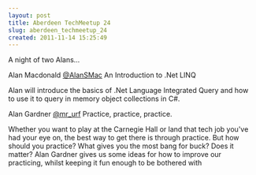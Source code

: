 ```yaml
---
layout: post
title: Aberdeen TechMeetup 24
slug: aberdeen_techmeetup_24
created: 2011-11-14 15:25:49
---
```


A night of two Alans...

Alan Macdonald <a href="http://twitter.com/#!/AlanSMac">@AlanSMac</a>
An Introduction to .Net LINQ

Alan will introduce the basics of .Net Language Integrated Query and how to use it to query in memory object collections in C#.

Alan Gardner <a href="http://twitter.com/#!/mr_urf">@mr_urf</a>
Practice, practice, practice.

Whether you want to play at the Carnegie Hall or land that tech job you've had your eye on, the best way to get there is through practice. But how should you practice? What gives you the most bang for buck? Does it matter? Alan Gardner gives us some ideas for how to improve our practicing, whilst keeping it fun enough to be bothered with
